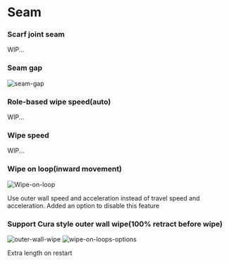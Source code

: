 # Seam

### Scarf joint seam

WIP...

### Seam gap

![seam-gap](https://user-images.githubusercontent.com/103989404/215331359-236874c9-ca91-4dd4-b969-3cefc70ebe1b.png)

### Role-based wipe speed(auto)

WIP...

### Wipe speed

WIP...

### Wipe on loop(inward movement)

![Wipe-on-loop](https://user-images.githubusercontent.com/103989404/215334479-2687c518-1931-46a9-a363-7ae57a0aecf6.png)

Use outer wall speed and acceleration instead of travel speed and acceleration.
Added an option to disable this feature

### Support Cura style outer wall wipe(100% retract before wipe)

![outer-wall-wipe](https://user-images.githubusercontent.com/103989404/215334900-97c75010-4752-45f1-a57c-f0b723a8cb3f.png)
![wipe-on-loops-options](https://user-images.githubusercontent.com/103989404/215335212-3253061d-bb7b-4853-a86c-10ff54cc8df5.png)

Extra length on restart